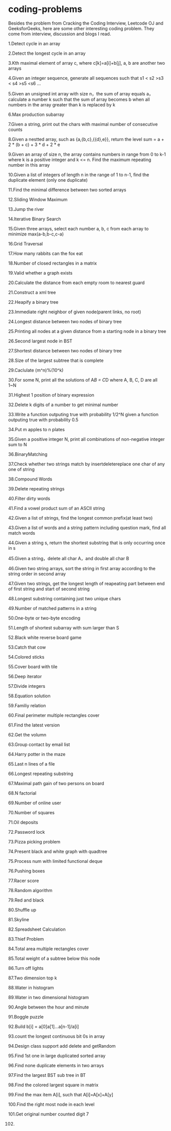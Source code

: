 coding-problems
===============
Besides the problem from Cracking the Coding Interview, Leetcode OJ and GeeksforGeeks, here are some other interesting coding problem. They come from interview, discussion and blogs I read. 


1.Detect cycle in an array

2.Detect the longest cycle in an array

3.Kth maximal element of array c, where c[k]=a[i]+b[j], a, b are another two arrays

4.Given an integer sequence, generate all sequences such that s1 < s2 >s3 < s4 >s5 <s6 ...

5.Given an unsigned int array with size n，the sum of array equals a，calculate a number k such that the sum of array becomes b when all numbers in the array greater than k is replaced by k

6.Max production subarray

7.Given a string, print out the chars with maximal number of consecutive counts

8.Given a nestted array, such as {a,{b,c},{{d},e}}, return the level sum = a + 2 * (b + c) + 3 * d + 2 * e

9.Given an array of size n, the array contains numbers in range from 0 to k-1 where k is a positive integer and k <= n. Find the maximum repeating number in this array

10.Given a list of integers of length n in the range of 1 to n-1, find the duplicate element (only one duplicate)

11.Find the minimal difference between two sorted arrays

12.Sliding Window Maximum

13.Jump the river

14.Iterative Binary Search

15.Given three arrays, select each number a, b, c from each array to minimize max(a-b,b-c,c-a)

16.Grid Traversal

17.How many rabbits can the fox eat

18.Number of closed rectangles in a matrix

19.Valid whether a graph exists

20.Calculate the distance from each empty room to nearest guard

21.Construct a xml tree

22.Heapify a binary tree

23.Immediate right neighbor of given node(parent links, no root)

24.Longest distance between two nodes of binary tree

25.Printing all nodes at a given distance from a starting node in a binary tree

26.Second largest node in BST

27.Shortest distance between two nodes of binary tree

28.Size of the largest subtree that is complete

29.Caclulate (m^n)%(10^k)

30.For some N, print all the solutions of A*B = C*D where A, B, C, D are all 1~N

31.Highest 1 position of binary expression

32.Delete k digits of a number to get minimal number

33.Write a function outputing true with probability 1/2^N given a function outputing true with probability 0.5

34.Put m apples to n plates

35.Given a positive integer N, print all combinations of non-negative integer sum to N

36.BinaryMatching

37.Check whether two strings match by insertdeletereplace one char of any one of string

38.Compound Words

39.Delete repeating strings

40.Filter dirty words

41.Find a vowel product sum of an ASCII string

42.Given a list of strings, find the longest common prefix(at least two)

43.Given a list of words and a string pattern including question mark, find all match words

44.Given a string s, return the shortest substring that is only occurring once in s

45.Given a string，delete all char A，and double all char B

46.Given two string arrays, sort the string in first array according to the string order in second array

47.Given two strings, get the longest length of reapeating part between end of first string and start of second string

48.Longest substring containing just two unique chars

49.Number of matched patterns in a string

50.One-byte or two-byte encoding

51.Length of shortest subarray with sum larger than S

52.Black white reverse board game

53.Catch that cow

54.Colored sticks

55.Cover board with tile

56.Deep iterator

57.Divide integers

58.Equation solution

59.Familiy relation

60.Final perimeter  multiple rectangles cover

61.Find the latest version

62.Get the volumn

63.Group contact by email list

64.Harry potter in the maze

65.Last n lines of a file

66.Longest repeating substring

67.Maximal path gain of two persons on board

68.N factorial

69.Number of online user

70.Number of squares

71.Oil deposits

72.Password lock

73.Pizza picking problem

74.Present black and white graph with quadtree

75.Process num with limited functional deque

76.Pushing boxes

77.Racer score

78.Random algorithm

79.Red and black

80.Shuffle up

81.Skyline

82.Spreadsheet Calculation

83.Thief Problem

84.Total area multiple rectangles cover

85.Total weight of a subtree below this node

86.Turn off lights

87.Two dimension top k

88.Water in histogram

89.Water in two dimensional histogram

90.Angle between the hour and minute

91.Boggle puzzle

92.Build b[i] = a[0]a[1]…a[n-1]/a[i]

93.count the longest continuous bit 0s in array

94.Design class support add delete and getRandom

95.Find 1st one in large duplicated sorted array

96.Find none duplicate elements in two arrays

97.Find the largest BST sub tree in BT

98.Find the colored largest square in matrix

99.Find the max item A[i], such that A[i]=A[x]+A[y]

100.Find the right most node in each level

101.Get original number counted digit 7

102.




